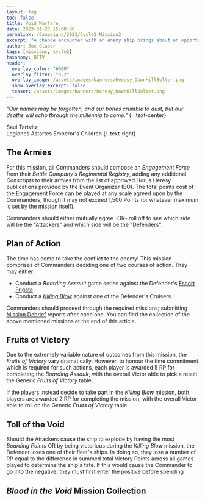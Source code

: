 ```yaml
---
layout: tag
toc: false
title: Void Warfare
date: 2023-01-27 15:00:00
permalink: /Campaigns/2023/Cycle2-Mission2
excerpt: "A chance encounter with an enemy ship brings about an opportunity that cannot be missed." 
author: Joe Glaser
tags: [missions, cycle2]
taxonomy: BITV
header:
  overlay_color: "#000"
  overlay_filter: "0.2"
  overlay_image: /assets/images/banners/Heresy_DownHillBolter.png
  show_overlay_excerpt: false
  teaser: /assets/images/banners/Heresy_DownHillBolter.png
---
```


*"Our names may be forgotten, and our bones crumble to dust, but our deaths will echo through the millennia to come."*
{: .text-center}

Saul Tartvitz <br> Legiones Astartes Emperor's Children
{: .text-right}

## The Armies

For this mission, all Commanders should compose an *Engagement Force* from their *Battle Company's Regimental Registry*, adding any additional *Conscripts* to their armies from the list of approved Horus Heresy publications provided by the Event Organizer (EO). The total points cost of the Engagement Force can be played at any scale agreed upon by the Commanders, though it may not exceed 1,500 Points (or whatever maximum is set by the mission itself).

Commanders should either mutually agree -OR- roll off to see which side will be the "Attackers" and which side will be the "Defenders".

## Plan of Action

The time has come to take the conflict to the enemy! This mission comprises of Commanders deciding one of two courses of action. They may either:
  - Conduct a _Boarding Assault_ game series against the Defender's [Escort Frigate](Bitter-Conquest/Blood-in-the-Void#target-escort-frigate)
  - Conduct a [_Killing Blow_](/Bitter-Conquest/Blood-in-the-Void/KillingBlow) against one of the Defender's Cruisers.

Commanders should proceed through the required missions; submitting [Mission Debrief]((https://forms.gle/gFNQJEq2UKnNqBV58)) reports after each one. You can find the collection of the above mentioned missions at the end of this article.

## Fruits of Victory
Due to the extremely variable nature of outcomes from this mission, the _Fruits of Victory_ vary dramatically. However, to honour the time commitment which is required for such actions, each player is awarded 5 RP for completing the _Boarding Assault_, with the overall Victor able to pick a result the Generic _Fruits of Victory_ table.

If the players instead decide to take part in the _Killing Blow_ mission, both players are awarded 2 RP for completing the mission, with the overall Victor able to roll on the Generic _Fruits of Victory_ table.

## Toll of the Void
Should the Attackers cause the ship to explode by having the most _Boarding Points_ OR by being victorious during the _Killing Blow_ mission, the Defender loses one of their fleet's ships. In doing so, they lose a number of RP equal to the difference in summed total Victory Points across all games played to determine the ship's fate. If this would cause the Commander to go into the negative, they must first enter the positive before spending 

## _Blood in the Void_ Mission Collection
